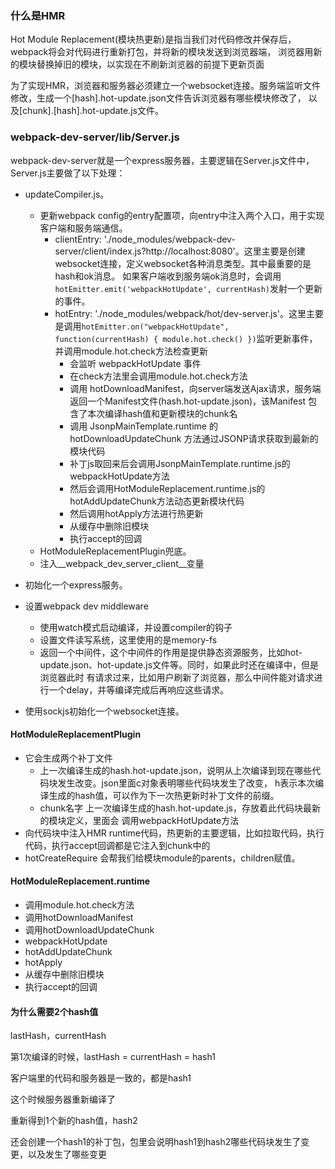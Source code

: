 ### 什么是HMR
Hot Module Replacement(模块热更新)是指当我们对代码修改并保存后，webpack将会对代码进行重新打包，并将新的模块发送到浏览器端，
浏览器用新的模块替换掉旧的模块，以实现在不刷新浏览器的前提下更新页面

为了实现HMR，浏览器和服务器必须建立一个websocket连接。服务端监听文件修改，生成一个[hash].hot-update.json文件告诉浏览器有哪些模块修改了，
以及[chunk].[hash].hot-update.js文件。


### webpack-dev-server/lib/Server.js
webpack-dev-server就是一个express服务器，主要逻辑在Server.js文件中，Server.js主要做了以下处理：
- updateCompiler.js。
    + 更新webpack config的entry配置项，向entry中注入两个入口，用于实现客户端和服务端通信。
        + clientEntry: './node_modules/webpack-dev-server/client/index.js?http://localhost:8080'。这里主要是创建websocket连接，定义websocket各种消息类型。其中最重要的是hash和ok消息。
          如果客户端收到服务端ok消息时，会调用`hotEmitter.emit('webpackHotUpdate', currentHash)`发射一个更新的事件。
        + hotEntry: './node_modules/webpack/hot/dev-server.js'。这里主要是调用`hotEmitter.on("webpackHotUpdate", function(currentHash) { module.hot.check() })`监听更新事件，
          并调用module.hot.check方法检查更新
          + 会监听 webpackHotUpdate 事件
          + 在check方法里会调用module.hot.check方法
          + 调用 hotDownloadManifest，向server端发送Ajax请求，服务端返回一个Manifest文件(hash.hot-update.json)，该Manifest
            包含了本次编译hash值和更新模块的chunk名
          + 调用 JsonpMainTemplate.runtime 的 hotDownloadUpdateChunk 方法通过JSONP请求获取到最新的模块代码
          + 补丁js取回来后会调用JsonpMainTemplate.runtime.js的webpackHotUpdate方法
          + 然后会调用HotModuleReplacement.runtime.js的hotAddUpdateChunk方法动态更新模块代码
          + 然后调用hotApply方法进行热更新
          + 从缓存中删除旧模块
          + 执行accept的回调
    + HotModuleReplacementPlugin兜底。
    + 注入__webpack_dev_server_client__变量

- 初始化一个express服务。
- 设置webpack dev middleware
    + 使用watch模式启动编译，并设置compiler的钩子
    + 设置文件读写系统，这里使用的是memory-fs
    + 返回一个中间件，这个中间件的作用是提供静态资源服务，比如hot-update.json、hot-update.js文件等。同时，如果此时还在编译中，但是浏览器此时
      有请求过来，比如用户刷新了浏览器，那么中间件能对请求进行一个delay，并等编译完成后再响应这些请求。
- 使用sockjs初始化一个websocket连接。

#### HotModuleReplacementPlugin
- 它会生成两个补丁文件
    + 上一次编译生成的hash.hot-update.json，说明从上次编译到现在哪些代码块发生改变。json里面c对象表明哪些代码块发生了改变，
    h表示本次编译生成的hash值，可以作为下一次热更新时补丁文件的前缀。
    + chunk名字 上一次编译生成的hash.hot-update.js，存放着此代码块最新的模块定义，里面会
    调用webpackHotUpdate方法
- 向代码块中注入HMR runtime代码，热更新的主要逻辑，比如拉取代码，执行代码，执行accept回调都是它注入到chunk中的
- hotCreateRequire 会帮我们给模块module的parents，children赋值。


#### HotModuleReplacement.runtime
- 调用module.hot.check方法
- 调用hotDownloadManifest
- 调用hotDownloadUpdateChunk
- webpackHotUpdate
- hotAddUpdateChunk
- hotApply
- 从缓存中删除旧模块
- 执行accept的回调


#### 为什么需要2个hash值
lastHash，currentHash

第1次编译的时候，lastHash = currentHash = hash1

客户端里的代码和服务器是一致的，都是hash1

这个时候服务器重新编译了

重新得到1个新的hash值，hash2

还会创建一个hash1的补丁包，包里会说明hash1到hash2哪些代码块发生了变更，以及发生了哪些变更


